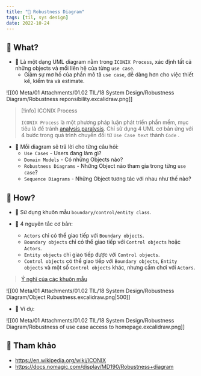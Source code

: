 ```yaml
---
title: "🌱 Robustness Diagram"
tags: [til, sys design]
date: 2022-10-24
---
```


## 🌿 What?
- 🌱 Là một dạng UML diagram nằm trong `ICONIX Process`, xác định tất cả những objects và mối liên hệ của từng `use case`.
	- Giảm sự mơ hồ của phần mô tả `use case`, dễ dàng hơn cho việc thiết kế, kiểm tra và estimate. 

![[00 Meta/01 Attachments/01.02 TIL/18 System Design/Robustness Diagram/Robustness reponsibility.excalidraw.png]]

> [!info] ICONIX Process
> 
> `ICONIX Process` là một phương pháp luận phát triển phần mềm, mục tiêu là để tránh [analysis paralysis](https://en.wikipedia.org/wiki/Analysis_paralysis). Chỉ sử dụng 4 UML cơ bản ứng với 4 bước trong quá trình chuyển đổi từ `Use Case text` thành `Code` .

- 🌱 Mỗi diagram sẽ trả lời cho từng câu hỏi:
	- `Use Cases` - Users đang làm gì?
	- `Domain Models` - Có những Objects nào?
	- `Robustness Diagrams` - Những Object nào tham gia trong từng `use case`?
	- `Sequence Diagrams` - Những Object tương tác với nhau như thế nào?

## 🌿 How?
- 🌱 Sử dụng khuôn mẫu `boundary/control/entity class`.

- 🌱 4 nguyên tắc cơ bản:
	- `Actors` chỉ có thể giao tiếp với `Boundary objects`.
	- `Boundary objects` chỉ có thể giao tiếp với `Control objects` hoặc `Actors`.
	- `Entity objects` chỉ giao tiếp được với `Control objects`.
	- `Control objects` có thể giao tiếp với `Boundary objects`, `Entity objects` và một số `Control objects` khác, nhưng cấm chơi với `Actors`.
> [Ý nghĩ của các khuôn mẫu](https://docs.nomagic.com/display/MD190/Robustness+diagram#:~:text=Boundary%20or%20Interface,and%20entity%20objects.)

![[00 Meta/01 Attachments/01.02 TIL/18 System Design/Robustness Diagram/Object Rubustness.excalidraw.png|500]]


- 🌱 Ví dụ:

![[00 Meta/01 Attachments/01.02 TIL/18 System Design/Robustness Diagram/Robustness of use case access to homepage.excalidraw.png]]

## 🌿 Tham khảo
- https://en.wikipedia.org/wiki/ICONIX
- https://docs.nomagic.com/display/MD190/Robustness+diagram